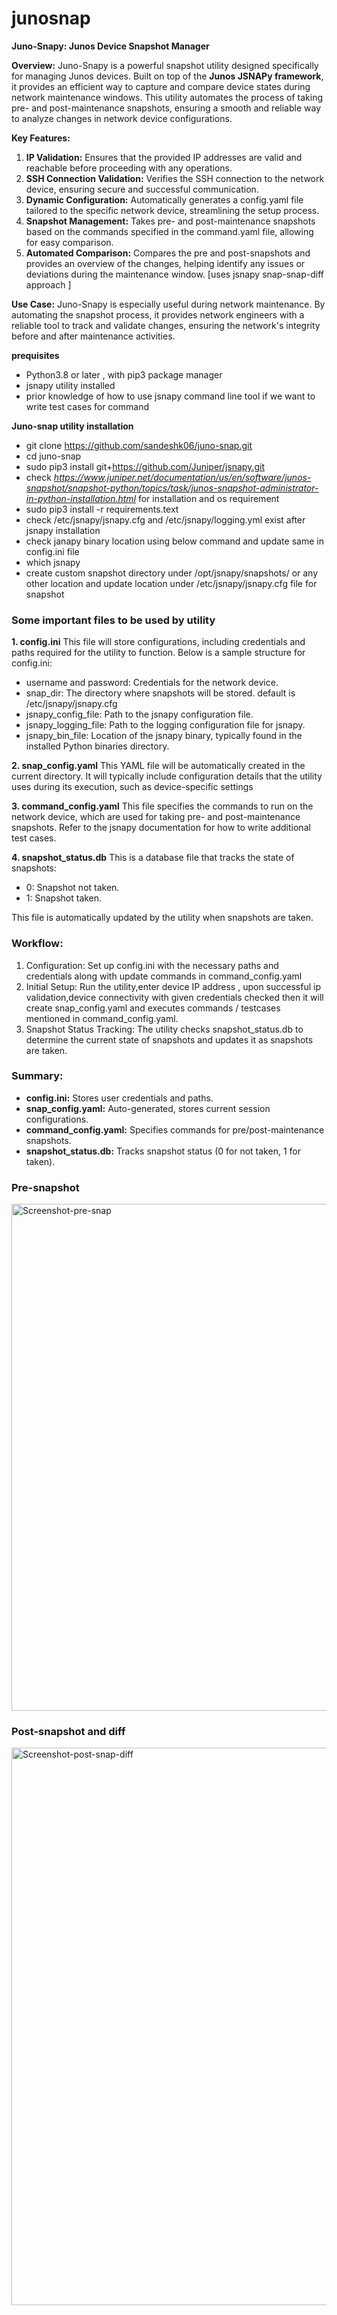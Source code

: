 # junosnap
**Juno-Snapy: Junos Device Snapshot Manager**

**Overview:** Juno-Snapy is a powerful snapshot utility designed specifically for managing Junos devices. Built on top of the **Junos JSNAPy framework**, it provides an efficient way to capture and compare device states during network maintenance windows. This utility automates the process of taking pre- and post-maintenance snapshots, ensuring a smooth and reliable way to analyze changes in network device configurations.

**Key Features:**

1. **IP Validation:** Ensures that the provided IP addresses are valid and reachable before proceeding with any operations.
2. **SSH Connection Validation:** Verifies the SSH connection to the network device, ensuring secure and successful communication.
3. **Dynamic Configuration:** Automatically generates a config.yaml file tailored to the specific network device, streamlining the setup process.
4. **Snapshot Management:** Takes pre- and post-maintenance snapshots based on the commands specified in the command.yaml file, allowing for easy comparison.
5. **Automated Comparison:** Compares the pre and post-snapshots and provides an overview of the changes, helping identify any issues or deviations during the maintenance window. [uses jsnapy snap-snap-diff approach ]

**Use Case:** Juno-Snapy is especially useful during network maintenance. By automating the snapshot process, it provides network engineers with a reliable tool to track and validate changes, ensuring the network's integrity before and after maintenance activities.


**prequisites** 

-  Python3.8 or later , with pip3 package manager
-  jsnapy utility installed
-  prior knowledge of  how to use jsnapy command line tool if we want to  write test cases  for command

**Juno-snap utility installation**
- git clone https://github.com/sandeshk06/juno-snap.git
- cd juno-snap
- sudo pip3 install git+https://github.com/Juniper/jsnapy.git
- check *https://www.juniper.net/documentation/us/en/software/junos-snapshot/snapshot-python/topics/task/junos-snapshot-administrator-in-python-installation.html* for installation and  os requirement
- sudo pip3 install -r requirements.text
- check /etc/jsnapy/jsnapy.cfg  and /etc/jsnapy/logging.yml exist after jsnapy installation
- check janapy  binary location using below command and update same in  config.ini file
- which  jsnapy
- create custom snapshot directory under /opt/jsnapy/snapshots/  or any other location and update location under /etc/jsnapy/jsnapy.cfg file for snapshot


### Some important files to be used by utility 

**1. config.ini**
This file will store configurations, including credentials and paths required for the utility to function. Below is a sample structure for config.ini:
  - username and password: Credentials for the network device.
  - snap_dir: The directory where snapshots will be stored. default is /etc/jsnapy/jsnapy.cfg
  - jsnapy_config_file: Path to the jsnapy configuration file.
  - jsnapy_logging_file: Path to the logging configuration file for jsnapy.
  - jsnapy_bin_file: Location of the jsnapy binary, typically found in the installed Python binaries directory.

**2. snap_config.yaml**
This YAML file will be automatically created in the current directory. It will typically include configuration details that the utility uses during its execution, such as device-specific settings

**3. command_config.yaml**
This file specifies the commands to run on the network device, which are used for taking pre- and post-maintenance snapshots.
Refer to the jsnapy documentation for how to write additional test cases.

**4. snapshot_status.db**
This is a database file that tracks the state of snapshots:
 -  0: Snapshot not taken.
 -  1: Snapshot taken.

This file is automatically updated by the utility when snapshots are taken.

### Workflow:
1. Configuration: Set up config.ini with the necessary paths and credentials along with update commands in command_config.yaml
2. Initial Setup: Run the utility,enter device IP address , upon successful ip validation,device connectivity with given credentials checked then it will create snap_config.yaml and executes
commands / testcases mentioned in command_config.yaml.
3. Snapshot Status Tracking: The utility checks snapshot_status.db to determine the current state of snapshots and updates it as snapshots are taken.

### Summary:
- **config.ini:** Stores user credentials and paths.
- **snap_config.yaml:** Auto-generated, stores current session configurations.
- **command_config.yaml:** Specifies commands for pre/post-maintenance snapshots.
- **snapshot_status.db:** Tracks snapshot status (0 for not taken, 1 for taken).

### Pre-snapshot
<img width="811" alt="Screenshot-pre-snap" src="https://github.com/user-attachments/assets/7a781e6e-157c-422d-a087-58cdb5cd69ec">

### Post-snapshot and diff
<img width="892" alt="Screenshot-post-snap-diff" src="https://github.com/user-attachments/assets/802b52f2-854f-478c-9da3-15eca3804bb5">



  


